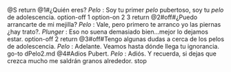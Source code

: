 @S
return
@1#¿Quién eres?
_Pelo_ : Soy tu primer *pelo* pubertoso, soy tu *pelo* de adolescencia.
option-off 1
option-on 2 3
return
@2#off#¿Puedo arrancarte de mi mejilla?
_Pelo_ : Vale, pero primero te arranco yo las piernas ¿hay trato?.
_Plunger_ : Eso no suena demasiado bien...mejor lo dejamos estar.
option-off 2
return
@3#off#Tengo algunas dudas a cerca de los pelos de adolescencia.
_Pelo_ : Adelante. Veamos hasta dónde llega tu ignorancia.
go-to dPelo2.md
@4#Adios Pubert.
_Pelo_ : Adiós. Y recuerda, si dejas que crezca mucho me saldrán granos alrededor.
stop